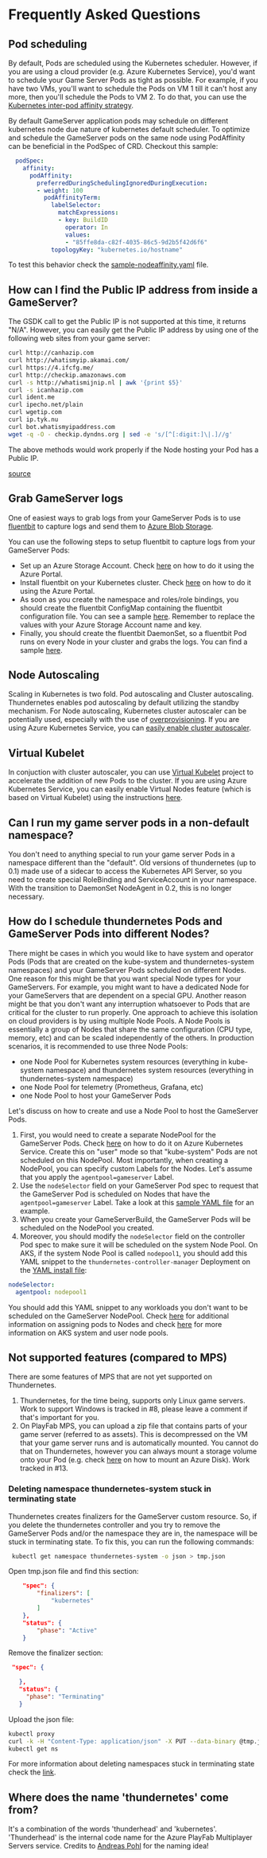 # Frequently Asked Questions

## Pod scheduling

By default, Pods are scheduled using the Kubernetes scheduler. However, if you are using a cloud provider (e.g. Azure Kubernetes Service), you'd want to schedule your Game Server Pods as tight as possible. For example, if you have two VMs, you'll want to schedule the Pods on VM 1 till it can't host any more, then you'll schedule the Pods to VM 2. To do that, you can use the [Kubernetes inter-pod affinity strategy](https://kubernetes.io/docs/concepts/scheduling-eviction/assign-pod-node/#inter-pod-affinity-and-anti-affinity).

By default GameServer application pods may schedule on different kubernetes node due nature of kubernetes default scheduler. To optimize and schedule the GameServer pods on the same node using PodAffinity can be beneficial in the PodSpec of CRD. Checkout this sample:

``` yaml
  podSpec:
    affinity:
      podAffinity:
        preferredDuringSchedulingIgnoredDuringExecution:
        - weight: 100
          podAffinityTerm:
            labelSelector:
              matchExpressions:
              - key: BuildID
                operator: In
                values:
                - "85ffe8da-c82f-4035-86c5-9d2b5f42d6f6"
            topologyKey: "kubernetes.io/hostname"
``` 

To test this behavior check the [sample-nodeaffinity.yaml](../samples/netcore/sample-nodeaffinity.yaml) file.

## How can I find the Public IP address from inside a GameServer?

The GSDK call to get the Public IP is not supported at this time, it returns "N/A". However, you can easily get the Public IP address by using one of the following web sites from your game server:

```bash
curl http://canhazip.com
curl http://whatismyip.akamai.com/
curl https://4.ifcfg.me/
curl http://checkip.amazonaws.com
curl -s http://whatismijnip.nl | awk '{print $5}'
curl -s icanhazip.com
curl ident.me
curl ipecho.net/plain
curl wgetip.com
curl ip.tyk.nu
curl bot.whatismyipaddress.com
wget -q -O - checkip.dyndns.org | sed -e 's/[^[:digit:]\|.]//g'
```

The above methods would work properly if the Node hosting your Pod has a Public IP.

[source](https://serversuit.com/community/technical-tips/view/finding-your-external-ip-address.html)

## Grab GameServer logs

One of easiest ways to grab logs from your GameServer Pods is to use [fluentbit](https://fluentbit.io/) to capture logs and send them to [Azure Blob Storage](https://docs.microsoft.com/en-us/azure/storage/blobs/storage-blobs-overview).

You can use the following steps to setup fluentbit to capture logs from your GameServer Pods:

- Set up an Azure Storage Account. Check [here](https://docs.microsoft.com/en-us/azure/storage/common/storage-account-create?tabs=azure-portal) on how to do it using the Azure Portal.
- Install fluentbit on your Kubernetes cluster. Check [here](https://docs.fluentbit.io/manual/installation/kubernetes) on how to do it using the Azure Portal.
- As soon as you create the namespace and roles/role bindings, you should create the fluentbit ConfigMap containing the fluentbit configuration file. You can see a sample [here](../samples/fluentbit/fluent-bit-configmap.yaml). Remember to replace the values with your Azure Storage Account name and key.
- Finally, you should create the fluentbit DaemonSet, so a fluentbit Pod runs on every Node in your cluster and grabs the logs. You can find a sample [here](../samples/fluentbit/fluent-bit-ds.yaml).

## Node Autoscaling

Scaling in Kubernetes is two fold. Pod autoscaling and Cluster autoscaling. Thundernetes enables pod autoscaling by default utilizing the standby mechanism. For Node autoscaling, Kubernetes cluster autoscaler can be potentially used, especially with the use of [overprovisioning](https://github.com/kubernetes/autoscaler/blob/master/cluster-autoscaler/FAQ.md#how-can-i-configure-overprovisioning-with-cluster-autoscaler). If you are using Azure Kubernetes Service, you can [easily enable cluster autoscaler](https://docs.microsoft.com/en-us/azure/aks/cluster-autoscaler).

## Virtual Kubelet

In conjuction with cluster autoscaler, you can use [Virtual Kubelet](https://github.com/virtual-kubelet/virtual-kubelet) project to accelerate the addition of new Pods to the cluster. If you are using Azure Kubernetes Service, you can easily enable Virtual Nodes feature (which is based on Virtual Kubelet) using the instructions [here](https://docs.microsoft.com/en-us/azure/aks/virtual-nodes).

## Can I run my game server pods in a non-default namespace?

You don't need to anything special to run your game server Pods in a namespace different than the "default". Old versions of thundernetes (up to 0.1) made use of a sidecar to access the Kubernetes API Server, so you need to create special RoleBinding and ServiceAccount in your namespace. With the transition to DaemonSet NodeAgent in 0.2, this is no longer necessary.

## How do I schedule thundernetes Pods and GameServer Pods into different Nodes?

There might be cases in which you would like to have system and operator Pods (Pods that are created on the kube-system and thundernetes-system namespaces) and your GameServer Pods scheduled on different Nodes. One reason for this might be that you want special Node types for your GameServers. For example, you might want to have a dedicated Node for your GameServers that are dependent on a special GPU. Another reason might be that you don't want any interruption whatsoever to Pods that are critical for the cluster to run properly. One approach to achieve this isolation on cloud providers is by using multiple Node Pools. A Node Pools is essentially a group of Nodes that share the same configuration (CPU type, memory, etc) and can be scaled independently of the others. In production scenarios, it is recommended to use three Node Pools:

- one Node Pool for Kubernetes system resources (everything in kube-system namespace) and thundernetes system resources (everything in thundernetes-system namespace)
- one Node Pool for telemetry (Prometheus, Grafana, etc)
- one Node Pool to host your GameServer Pods

Let's discuss on how to create and use a Node Pool to host the GameServer Pods.

1. First, you would need to create a separate NodePool for the GameServer Pods. Check [here](https://docs.microsoft.com/en-us/azure/aks/use-multiple-node-pools) on how to do it on Azure Kubernetes Service. Create this on "user" mode so that "kube-system" Pods are not scheduled on this NodePool. Most importantly, when creating a NodePool, you can specify custom Labels for the Nodes. Let's assume that you apply the `agentpool=gameserver` Label.
1. Use the `nodeSelector` field on your GameServer Pod spec to request that the GameServer Pod is scheduled on Nodes that have the `agentpool=gameserver` Label. Take a look at this [sample YAML file](../samples/netcore/sample_second_node_pool.yaml) for an example.
1. When you create your GameServerBuild, the GameServer Pods will be scheduled on the NodePool you created.
1. Moreover, you should modify the `nodeSelector` field on the controller Pod spec to make sure it will be scheduled on the system Node Pool. On AKS, if the system Node Pool is called `nodepool1`, you should add this YAML snippet to the `thundernetes-controller-manager` Deployment on the [YAML install file](../installfiles/operator.yaml):

```YAML
nodeSelector:
  agentpool: nodepool1
```

You should add this YAML snippet to any workloads you don't want to be scheduled on the GameServer NodePool. Check [here](https://kubernetes.io/docs/concepts/scheduling-eviction/assign-pod-node/) for additional information on assigning pods to Nodes and check [here](https://docs.microsoft.com/en-us/azure/aks/use-system-pools#system-and-user-node-pools) for more information on AKS system and user node pools.

## Not supported features (compared to MPS)

There are some features of MPS that are not yet supported on Thundernetes.

1. Thundernetes, for the time being, supports only Linux game servers. Work to support Windows is tracked in #8, please leave a comment if that's important for you.
1. On PlayFab MPS, you can upload a zip file that contains parts of your game server (referred to as assets). This is decompressed on the VM that your game server runs and is automatically mounted. You cannot do that on Thundernetes, however you can always mount a storage volume onto your Pod (e.g. check [here](https://kubernetes.io/docs/concepts/storage/volumes/#azuredisk) on how to mount an Azure Disk). Work tracked in #13.

### Deleting namespace thundernetes-system stuck in terminating state

Thundernetes creates finalizers for the GameServer custom resource. So, if you delete the thundernetes controller and you try to remove the GameServer Pods and/or the namespace they are in, the namespace will be stuck in terminating state. To fix this, you can run the following commands:

```bash
 kubectl get namespace thundernetes-system -o json > tmp.json
```

Open tmp.json file and find this section:

```json
    "spec": {
        "finalizers": [
            "kubernetes"
        ]
    },
    "status": {
        "phase": "Active"
    }
```

Remove the finalizer section:

```json
 "spec": {

   },
   "status": {
     "phase": "Terminating"
   }
```

Upload the json file:

```bash
kubectl proxy
curl -k -H "Content-Type: application/json" -X PUT --data-binary @tmp.json http://127.0.0.1:8001/api/v1/namespaces/thundernetes-system/finalize
kubectl get ns
```

For more information about deleting namespaces stuck in terminating state check the [link](https://www.ibm.com/docs/en/cloud-private/3.2.0?topic=console-namespace-is-stuck-in-terminating-state).

## Where does the name 'thundernetes' come from?

It's a combination of the words 'thunderhead' and 'kubernetes'. 'Thunderhead' is the internal code name for the Azure PlayFab Multiplayer Servers service. Credits to [Andreas Pohl](https://github.com/Annonator) for the naming idea!
